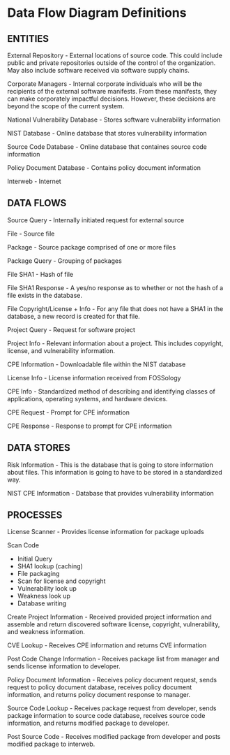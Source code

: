 # Data Flow Diagram Definitions

## ENTITIES

External Repository - External locations of source code. This could include public and private repositories outside of the control of the organization. May also include software received via software supply chains.

Corporate Managers - Internal corporate individuals who will be the recipients of the external software manifests. From these manifests, they can make corporately impactful decisions. However, these decisions are beyond the scope of the current system.

National Vulnerability Database - Stores software vulnerability information

NIST Database - Online database that stores vulnerability information

Source Code Database - Online database that containes source code information

Policy Document Database - Contains policy document information

Interweb - Internet

## DATA FLOWS

Source Query - Internally initiated request for external source

File - Source file

Package - Source package comprised of one or more files

Package Query - Grouping of packages

File SHA1 - Hash of file

File SHA1 Response - A yes/no response as to whether or not the hash of a file exists in the database.

File Copyright/License + Info - For any file that does not have a SHA1 in the database, a new record is created for that file.

Project Query - Request for software project

Project Info - Relevant information about a project. This includes copyright, license, and vulnerability information.

CPE Information - Downloadable file within the NIST database

License Info - License information received from FOSSology

CPE Info - Standardized method of describing and identifying classes of applications, operating systems, and hardware devices.

CPE Request - Prompt for CPE information

CPE Response - Response to prompt for CPE information

## DATA STORES

Risk Information - This is the database that is going to store information about files. This information is going to have to be stored in a standardized way.

NIST CPE Information - Database that provides vulnerability information

## PROCESSES

License Scanner - Provides license information for package uploads

Scan Code
- Initial Query
- SHA1 lookup (caching)
- File packaging
- Scan for license and copyright
- Vulnerability look up
- Weakness look up
- Database writing

Create Project Information - Received provided project information and assemble and return discovered software license, copyright, vulnerability, and weakness information.

CVE Lookup - Receives CPE information and returns CVE information

Post Code Change Information - Receives package list from manager and sends license information to developer.

Policy Document Information - Receives policy document request, sends request to policy document database, receives policy document information, and returns policy document response to manager.

Source Code Lookup - Receives package request from developer, sends package information to source code database, receives source code information, and returns modified package to developer.

Post Source Code - Receives modified package from developer and posts modified package to interweb.
